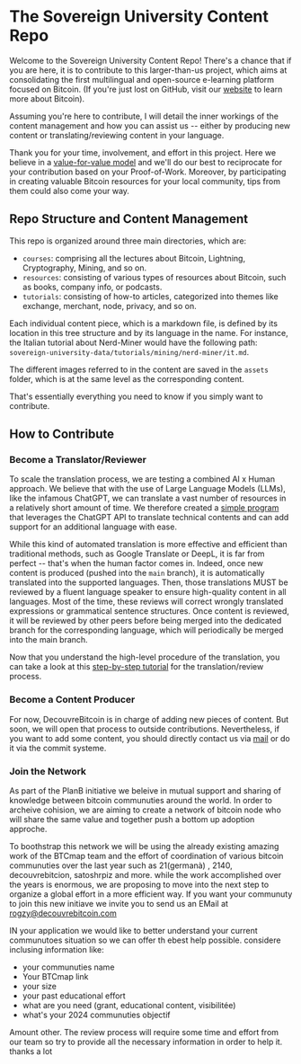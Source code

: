 # The Sovereign University Content Repo

Welcome to the Sovereign University Content Repo! There's a chance that if you are here, it is to contribute to this larger-than-us project, which aims at consolidating the first multilingual and open-source e-learning platform focused on Bitcoin. (If you're just lost on GitHub, visit our [website](https://sovereignuniversity.org/) to learn more about Bitcoin).

Assuming you're here to contribute, I will detail the inner workings of the content management and how you can assist us -- either by producing new content or translating/reviewing content in your language.

Thank you for your time, involvement, and effort in this project. Here we believe in a [value-for-value model](https://dergigi.com/2021/12/30/the-freedom-of-value/) and we'll do our best to reciprocate for your contribution based on your Proof-of-Work. Moreover, by participating in creating valuable Bitcoin resources for your local community, tips from them could also come your way.

## Repo Structure and Content Management

This repo is organized around three main directories, which are:

- `courses`: comprising all the lectures about Bitcoin, Lightning, Cryptography, Mining, and so on.
- `resources`: consisting of various types of resources about Bitcoin, such as books, company info, or podcasts.
- `tutorials`: consisting of how-to articles, categorized into themes like exchange, merchant, node, privacy, and so on.

Each individual content piece, which is a markdown file, is defined by its location in this tree structure and by its language in the name. For instance, the Italian tutorial about Nerd-Miner would have the following path: `sovereign-university-data/tutorials/mining/nerd-miner/it.md`.

The different images referred to in the content are saved in the `assets` folder, which is at the same level as the corresponding content.

That's essentially everything you need to know if you simply want to contribute.

## How to Contribute

### Become a Translator/Reviewer

To scale the translation process, we are testing a combined AI x Human approach. We believe that with the use of Large Language Models (LLMs), like the infamous ChatGPT, we can translate a vast number of resources in a relatively short amount of time. We therefore created a [simple program](https://github.com/Asi0Flammeus/LLM-Translator) that leverages the ChatGPT API to translate technical contents and can add support for an additional language with ease.

While this kind of automated translation is more effective and efficient than traditional methods, such as Google Translate or DeepL, it is far from perfect -- that's when the human factor comes in. Indeed, once new content is produced (pushed into the `main` branch), it is automatically translated into the supported languages. Then, those translations MUST be reviewed by a fluent language speaker to ensure high-quality content in all languages. Most of the time, these reviews will correct wrongly translated expressions or grammatical sentence structures.
Once content is reviewed, it will be reviewed by other peers before being merged into the dedicated branch for the corresponding language, which will periodically be merged into the main branch.

Now that you understand the high-level procedure of the translation, you can take a look at this [step-by-step tutorial](https://www.canva.com/design/DAFwLztXxSU/opLGXqKq2UOkXH6txgVUkA/edit?utm_content=DAFwLztXxSU&utm_campaign=designshare&utm_medium=link2&utm_source=sharebutton) for the translation/review process.

### Become a Content Producer

For now, DecouvreBitcoin is in charge of adding new pieces of content. But soon, we will open that process to outside contributions. Nevertheless, if you want to add some content, you should directly contact us via [mail](mailto:contact@decouvrebitcoin.com) or do it via the commit systeme.

### Join the Network

As part of the PlanB initiative we beleive in mutual support and sharing of knowledge between bitcoin communuties around the world. In order to archeive cohision, we are aiming to create a network of bitcoin node who will share the same value and together push a bottom up adoption approche.

To boothstrap this network we will be using the already existing amazing work of the BTCmap team and the effort of coordination of various bitcoin communuties over the last year such as 21(germanà) , 2140, decouvrebitcion, satoshrpiz and more. while the work accomplished over the years is enormous, we are proposing to move into the next step to organize a global effort in a more efficient way. If you want your communuty to join this new initiave we invite you to send us an EMail at rogzy@decouvrebitcoin.com

IN your application we would like to better understand your current communutoes situation so we can offer th ebest help possible. considere inclusing information like:

- your communuties name
- Your BTCmap link
- your size
- your past educational effort
- what are you need (grant, educational content, visibilitée)
- what's your 2024 communuties objectif

Amount other. The review process will require some time and effort from our team so try to provide all the necessary information in order to help it. thanks a lot
